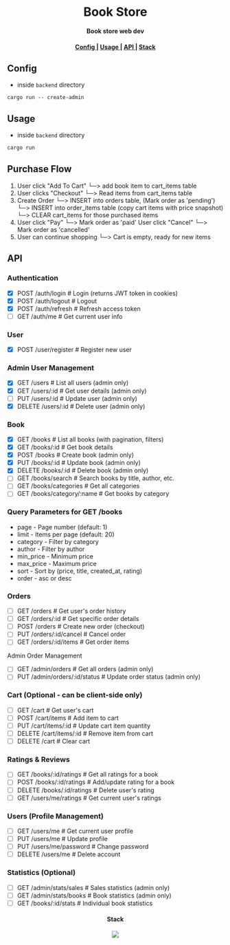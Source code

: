 <h1 align="center">Book Store</h1>

<div align="center"><strong>Book store web dev</strong></div>

<div align="center">
  <h4>
    <a href="#config">
      Config
    </a>
    <span> | </span>
    <a href="#usage">
      Usage
    </a>
    <span> | </span>
    <a href="#api">
      API
    </a>
    <span> | </span>
    <a href="#stack">
      Stack
    </a>
  </h4>
</div>

## Config

- inside `backend` directory
```
cargo run -- create-admin
```

## Usage

- inside `backend` directory
```rust
cargo run
```

## Purchase Flow
1. User click "Add To Cart"
    └─> add book item to cart_items table
2. User clicks "Checkout"
    └─> Read items from cart_items table
3. Create Order
    └─> INSERT into orders table, (Mark order as 'pending')
    └─> INSERT into order_items table (copy cart items with price snapshot)
    └─> CLEAR cart_items for those purchased items
4. User click "Pay"
    └─> Mark order as 'paid'
   User click "Cancel"
    └─> Mark order as 'cancelled'
5. User can continue shopping
    └─> Cart is empty, ready for new items

## API

### Authentication

- [x] POST /auth/login # Login (returns JWT token in cookies)
- [x] POST /auth/logout # Logout
- [x] POST /auth/refresh # Refresh access token
- [ ] GET /auth/me # Get current user info

### User
- [x] POST /user/register # Register new user

### Admin User Management
- [x] GET /users # List all users (admin only)
- [x] GET /users/:id # Get user details (admin only)
- [ ] PUT /users/:id # Update user (admin only)
- [x] DELETE /users/:id # Delete user (admin only)

### Book
- [x] GET /books # List all books (with pagination, filters)
- [x] GET /books/:id # Get book details
- [x] POST /books # Create book (admin only)
- [x] PUT /books/:id # Update book (admin only)
- [x] DELETE /books/:id # Delete book (admin only)
- [ ] GET /books/search # Search books by title, author, etc.
- [ ] GET /books/categories # Get all categories
- [ ] GET /books/category/:name # Get books by category

### Query Parameters for GET /books

- page - Page number (default: 1)
- limit - Items per page (default: 20)
- category - Filter by category
- author - Filter by author
- min_price - Minimum price
- max_price - Maximum price
- sort - Sort by (price, title, created_at, rating)
- order - asc or desc

### Orders

- [ ] GET /orders # Get user's order history
- [ ] GET /orders/:id # Get specific order details
- [ ] POST /orders # Create new order (checkout)
- [ ] PUT /orders/:id/cancel # Cancel order
- [ ] GET /orders/:id/items # Get order items

Admin Order Management
- [ ] GET /admin/orders # Get all orders (admin only)
- [ ] PUT /admin/orders/:id/status # Update order status (admin only)

### Cart (Optional - can be client-side only)

- [ ] GET /cart # Get user's cart
- [ ] POST /cart/items # Add item to cart
- [ ] PUT /cart/items/:id # Update cart item quantity
- [ ] DELETE /cart/items/:id # Remove item from cart
- [ ] DELETE /cart # Clear cart

### Ratings & Reviews

- [ ] GET /books/:id/ratings # Get all ratings for a book
- [ ] POST /books/:id/ratings # Add/update rating for a book
- [ ] DELETE /books/:id/ratings # Delete user's rating
- [ ] GET /users/me/ratings # Get current user's ratings

### Users (Profile Management)

- [ ] GET /users/me # Get current user profile
- [ ] PUT /users/me # Update profile
- [ ] PUT /users/me/password # Change password
- [ ] DELETE /users/me # Delete account

### Statistics (Optional)

- [ ] GET /admin/stats/sales # Sales statistics (admin only)
- [ ] GET /admin/stats/books # Book statistics (admin only)
- [ ] GET /books/:id/stats # Individual book statistics

<h4 align="center">Stack</h4>

<p align="center">
  <a href="https://skillicons.dev">
    <img src="https://skillicons.dev/icons?i=postgres,rust" />
  </a>
</p>